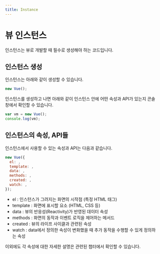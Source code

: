 ```yaml
---
title: Instance
---
```


# 뷰 인스턴스

인스턴스는 뷰로 개발할 때 필수로 생성해야 하는 코드입니다.

## 인스턴스 생성

인스턴스는 아래와 같이 생성할 수 있습니다.

```js
new Vue();
```

인스턴스를 생성하고 나면 아래와 같이 인스턴스 안에 어떤 속성과 API가 있는지 콘솔 창에서 확인할 수 있습니다.

```js
var vm = new Vue();
console.log(vm);
```

## 인스턴스의 속성, API들

인스턴스에서 사용할 수 있는 속성과 API는 다음과 같습니다.

```js
new Vue({
  el: ,
  template: ,
  data: ,
  methods: ,
  created: ,
  watch: ,
});
```

- el : 인스턴스가 그려지는 화면의 시작점 (특정 HTML 태그)
- template : 화면에 표시할 요소 (HTML, CSS 등)
- data : 뷰의 반응성(Reactivity)가 반영된 데이터 속성
- methods : 화면의 동작과 이벤트 로직을 제어하는 메서드
- created : 뷰의 라이프 사이클과 관련된 속성
- watch : data에서 정의한 속성이 변화했을 때 추가 동작을 수행할 수 있게 정의하는 속성

이외에도 각 속성에 대한 자세한 설명은 관련된 챕터에서 확인할 수 있습니다.
